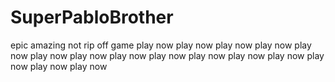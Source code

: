 # SuperPabloBrother
epic amazing not rip off game play now play now play now play now play now play now play now play now play now play now play now play now play now play now play now 

